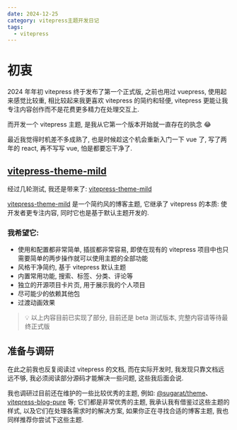 ```yaml
---
date: 2024-12-25
category: vitepress主题开发日记
tags:
  - vitepress
---
```


# 初衷

2024 年年初 vitepress 终于发布了第一个正式版, 之前也用过 vuepress, 使用起来感觉比较重, 相比较起来我更喜欢 vitepress 的简约和轻便, vitepress 更能让我专注内容创作而不是花费更多精力在处理交互上.

而开发一个 vitepress 主题, 是我从它第一个版本开始就一直存在的执念 😂

最近我觉得时机差不多成熟了, 也是时候趁这个机会重新入门一下 vue 了, 写了两年的 react, 再不写写 vue, 怕是都要忘干净了.

## [vitepress-theme-mild](https://github.com/hacxy/vitepress-theme-mild)

经过几轮测试, 我还是带来了: [vitepress-theme-mild](https://github.com/hacxy/vitepress-theme-mild)

[vitepress-theme-mild](https://github.com/hacxy/vitepress-theme-mild) 是一个简约风的博客主题, 它继承了 vitepress 的本质: 使开发者更专注内容, 同时它也是基于默认主题开发的.

### 我希望它:

- 使用和配置都非常简单, 插拔都非常容易, 即使在现有的 vitepress 项目中也只需要简单的两步操作就可以使用主题的全部功能
- 风格干净简约, 基于 vitepress 默认主题
- 内置常用功能, 搜索、标签、分类、评论等
- 独立的开源项目卡片页, 用于展示我的个人项目
- 尽可能少的依赖其他包
- 过渡动画效果

> 💡 以上内容目前已实现了部分, 目前还是 beta 测试版本, 完整内容请等待最终正式版

## 准备与调研

在此之前我也反复阅读过 vitepress 的文档, 而在实际开发时, 我发现只靠文档远远不够, 我必须阅读部分源码才能解决一些问题, 这些我后面会说.

我也调研过目前还在维护的一些比较优秀的主题, 例如: [@sugarat/theme](https://github.com/ATQQ/sugar-blog)、[vitepress-blog-pure](https://github.com/airene/vitepress-blog-pure) 等; 它们都是非常优秀的主题, 我承认我有借鉴过这些主题的样式, 以及它们在处理各需求时的解决方案, 如果你正在寻找合适的博客主题, 我也同样推荐你尝试下这些主题.

